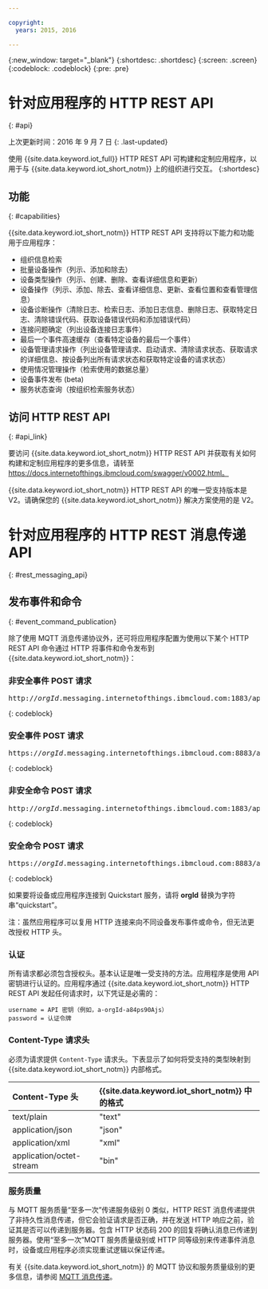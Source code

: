 ```yaml
---

copyright:
  years: 2015, 2016

---
```


{:new_window: target="_blank"}
{:shortdesc: .shortdesc}
{:screen: .screen}
{:codeblock: .codeblock}
{:pre: .pre}

# 针对应用程序的 HTTP REST API
{: #api}

上次更新时间：2016 年 9 月 7 日
{: .last-updated}

使用 {{site.data.keyword.iot_full}} HTTP REST API 可构建和定制应用程序，以用于与 {{site.data.keyword.iot_short_notm}} 上的组织进行交互。
{:shortdesc}

## 功能
{: #capabilities}

{{site.data.keyword.iot_short_notm}} HTTP REST API 支持将以下能力和功能用于应用程序：

- 组织信息检索
- 批量设备操作（列示、添加和除去）
- 设备类型操作（列示、创建、删除、查看详细信息和更新）
- 设备操作（列示、添加、除去、查看详细信息、更新、查看位置和查看管理信息）
- 设备诊断操作（清除日志、检索日志、添加日志信息、删除日志、获取特定日志、清除错误代码、获取设备错误代码和添加错误代码）
- 连接问题确定（列出设备连接日志事件）
- 最后一个事件高速缓存（查看特定设备的最后一个事件）
- 设备管理请求操作（列出设备管理请求、启动请求、清除请求状态、获取请求的详细信息、按设备列出所有请求状态和获取特定设备的请求状态）
- 使用情况管理操作（检索使用的数据总量）
- 设备事件发布 (beta)
- 服务状态查询（按组织检索服务状态）

## 访问 HTTP REST API
{: #api_link}

要访问 {{site.data.keyword.iot_short_notm}} HTTP REST API 并获取有关如何构建和定制应用程序的更多信息，请转至 https://docs.internetofthings.ibmcloud.com/swagger/v0002.html。

{{site.data.keyword.iot_short_notm}} HTTP REST API 的唯一受支持版本是 V2。请确保您的 {{site.data.keyword.iot_short_notm}} 解决方案使用的是 V2。



# 针对应用程序的 HTTP REST 消息传递 API
{: #rest_messaging_api}

## 发布事件和命令
{: #event_command_publication}

除了使用 MQTT 消息传递协议外，还可将应用程序配置为使用以下某个 HTTP REST API 命令通过 HTTP 将事件和命令发布到 {{site.data.keyword.iot_short_notm}}：

### 非安全事件 POST 请求
<pre class="pre">http://<var class="keyword varname">orgId</var>.messaging.internetofthings.ibmcloud.com:1883/api/v0002/application/types/<var class="keyword varname">typeId</var>/devices/<var class="keyword varname">deviceId</var>/events/<var class="keyword varname">eventId</var></pre>
{: codeblock}

### 安全事件 POST 请求
<pre class="pre">https://<var class="keyword varname">orgId</var>.messaging.internetofthings.ibmcloud.com:8883/api/v0002/application/types/<var class="keyword varname">typeId</var>/devices/<var class="keyword varname">deviceId</var>/events/<var class="keyword varname">eventId</var></pre>
{: codeblock}

### 非安全命令 POST 请求
<pre class="pre">http://<var class="keyword varname">orgId</var>.messaging.internetofthings.ibmcloud.com:1883/api/v0002/application/types/<var class="keyword varname">typeId</var>/devices/<var class="keyword varname">deviceId</var>/commands/<var class="keyword varname">eventId</var></pre>
{: codeblock}

### 安全命令 POST 请求
<pre class="pre">https://<var class="keyword varname">orgId</var>.messaging.internetofthings.ibmcloud.com:8883/api/v0002/application/types/<var class="keyword varname">typeId</var>/devices/<var class="keyword varname">deviceId</var>/commands/<var class="keyword varname">eventId</var></pre>
{: codeblock}

如果要将设备或应用程序连接到 Quickstart 服务，请将 **orgId** 替换为字符串“quickstart”。

注：虽然应用程序可以复用 HTTP 连接来向不同设备发布事件或命令，但无法更改授权 HTTP 头。

### 认证

所有请求都必须包含授权头。基本认证是唯一受支持的方法。应用程序是使用 API 密钥进行认证的。应用程序通过 {{site.data.keyword.iot_short_notm}} HTTP REST API 发起任何请求时，以下凭证是必需的：

```
username = API 密钥（例如，a-orgId-a84ps90Ajs）
password = 认证令牌
```

### Content-Type 请求头

必须为请求提供 `Content-Type` 请求头。下表显示了如何将受支持的类型映射到 {{site.data.keyword.iot_short_notm}} 内部格式。

|Content-Type 头|{{site.data.keyword.iot_short_notm}} 中的格式|
|:---|:---|
|text/plain|"text"
|application/json| "json"
|application/xml | "xml"
|application/octet-stream|"bin"

### 服务质量

与 MQTT 服务质量“至多一次”传递服务级别 0 类似，HTTP REST 消息传递提供了非持久性消息传递，但它会验证请求是否正确，并在发送 HTTP 响应之前，验证其是否可以传递到服务器。包含 HTTP 状态码 200 的回复将确认消息已传递到服务器。使用“至多一次”MQTT 服务质量级别或 HTTP 同等级别来传递事件消息时，设备或应用程序必须实现重试逻辑以保证传递。


有关 {{site.data.keyword.iot_short_notm}} 的 MQTT 协议和服务质量级别的更多信息，请参阅 [MQTT 消息传递](../reference/mqtt/index.html)。
